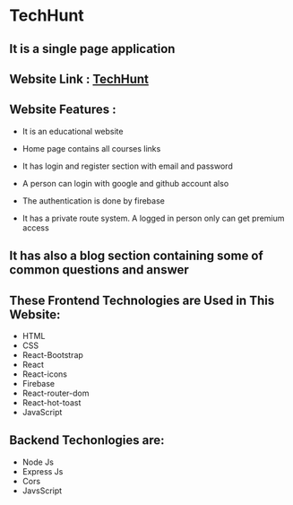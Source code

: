 # TechHunt

## It is a single page application

## Website Link : [TechHunt](https://tech-hunt-32867.web.app/)

## Website Features :

- It is an educational website

- Home page contains all courses links
- It has login and register section with email and password
- A person can login with google and github account also
- The authentication is done by firebase
- It has a private route system. A logged in person only can get premium access

## It has also a blog section containing some of common questions and answer

## These Frontend Technologies are Used in This Website:

- HTML
- CSS
- React-Bootstrap
- React
- React-icons
- Firebase
- React-router-dom
- React-hot-toast
- JavaScript

## Backend Techonlogies are:

- Node Js
- Express Js
- Cors
- JavsScript
